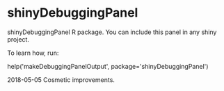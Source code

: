 # shinyDebuggingPanel
shinyDebuggingPanel R package. You can include this panel in any shiny project.

To learn how, run:

help('makeDebuggingPanelOutput', package='shinyDebuggingPanel')

2018-05-05
Cosmetic improvements.
